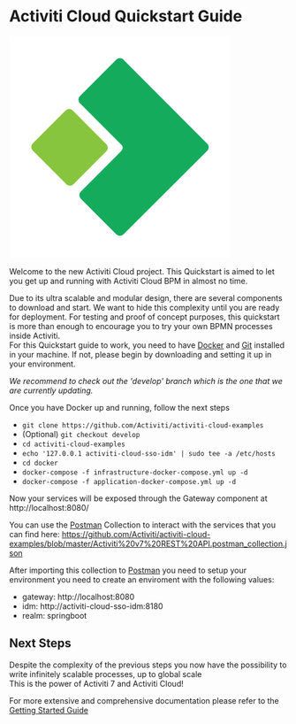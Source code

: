 # Activiti Cloud Quickstart Guide

[![Activiti](/assets/Acitiviti_Icon_FullColor_GitHub_400x400.png)](https://github.com/Activiti)

Welcome to the new Activiti Cloud project. This Quickstart is aimed to let you get up and running with Activiti Cloud BPM in almost no time.

Due to its ultra scalable and modular design, there are several components to download and start. We want to hide this complexity until you are ready for deployment. For testing and proof of concept purposes, this quickstart is more than enough to encourage you to try your own BPMN processes inside Activiti.  
For this Quickstart guide to work, you need to have [Docker](http;//www.docker.com) and [Git](http://git.com) installed in your machine. If not, please begin by downloading and setting it up in your environment.

*We recommend to check out the 'develop' branch which is the one that we are currently updating.*


Once you have Docker up and running, follow the next steps

- `git clone https://github.com/Activiti/activiti-cloud-examples`  
- (Optional) `git checkout develop`
- `cd activiti-cloud-examples`  
- `echo '127.0.0.1 activiti-cloud-sso-idm' | sudo tee -a /etc/hosts`  
- `cd docker`  
- `docker-compose -f infrastructure-docker-compose.yml up -d`  
- `docker-compose -f application-docker-compose.yml up -d`

Now your services will be exposed through the Gateway component at http://localhost:8080/

You can use the [Postman](https://www.getpostman.com) Collection to interact with the services that you can find here:
https://github.com/Activiti/activiti-cloud-examples/blob/master/Activiti%20v7%20REST%20API.postman_collection.json

After importing this collection to [Postman](https://www.getpostman.com) you need to setup your environment
you need to create an enviroment with the following values:
- gateway: http://localhost:8080
- idm: http://activiti-cloud-sso-idm:8180
- realm: springboot


## Next Steps

Despite the complexity of the previous steps you now have the possibility to write infinitely scalable processes, up to global scale  
This is the power of Activiti 7 and Activiti Cloud!

For more extensive and comprehensive documentation please refer to the [Getting Started Guide](./getting-started/getting-started.md)
